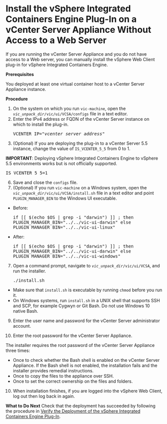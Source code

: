 # Install the vSphere Integrated Containers Engine Plug-In on a vCenter Server Appliance Without Access to a Web Server #

If you are running the vCenter Server Appliance and you do not have access to a Web server, you can manually install the vSphere Web Client plug-in for vSphere Integrated Containers Engine.

**Prerequisites**

You deployed at least one virtual container host to a vCenter Server Appliance instance.

**Procedure**

1. On the system on which you run `vic-machine`, open the <code><i>vic_unpack_dir</i>/vic/ui/VCSA/configs</code> file in a text editor.
4. Enter the IPv4 address or FQDN of the vCenter Server instance on which to install the plug-in. <pre>VCENTER_IP="<i>vcenter_server_address</i>"</pre>
6. (Optional) If you are deploying the plug-in to a vCenter Server 5.5 instance, change the  value of `IS_VCENTER_5_5` from 0 to 1. 

  **IMPORTANT**: Deploying vSphere Integrated Containers Engine to vSphere 5.5 environments works but is not officially supported.
  <pre>IS_VCENTER_5_5=1</pre>
6. Save and close the `configs` file.
7. (Optional) If you run `vic-machine` on a Windows system, open  the <code><i>vic_unpack_dir</i>/vic/ui/VCSA/install.sh</code> file in a text editor and point `PLUGIN_MANAGER_BIN` to the Windows UI executable.

 - Before:<pre>if [[ $(echo $OS | grep -i "darwin") ]] ; then
    PLUGIN_MANAGER_BIN="../../vic-ui-darwin"
else
    PLUGIN_MANAGER_BIN="../../vic-ui-linux"</pre>
  - After:<pre>if [[ $(echo $OS | grep -i "darwin") ]] ; then
    PLUGIN_MANAGER_BIN="../../vic-ui-darwin"
else
    PLUGIN_MANAGER_BIN="../../vic-ui-windows"</pre>

7. Open a command prompt, navigate to <code><i>vic_unpack_dir</i>/vic/ui/VCSA</code>, and run the installer.
   <pre>./install.sh</pre>
  - Make sure that `install.sh` is executable by running `chmod` before you run it.
  - On Windows systems, run `install.sh` in a UNIX shell that supports SSH and SCP, for example Cygwyn or Git Bash. Do not use Windows 10 native Bash.
  
9. Enter the user name and password for the vCenter Server administrator account.

10. Enter the root password for the vCenter Server Appliance.

  The installer requires the root password of the vCenter Server Appliance three times: 
   - Once to check whether the Bash shell is enabled on the vCenter Server Appliance. If the Bash shell is not enabled, the installation fails and the installer provides remedial instructions.
   - Once to copy the files to the appliance over SSH.
   - Once to set the correct ownership on the files and folders.
10. When installation finishes, if you are logged into the vSphere Web Client, log out then log back in again.

**What to Do Next**
Check that the deployment has succeeded by following the procedure in [Verify the Deployment of the vSphere Integrated Containers Engine Plug-In](plugin_verify_deployment.md).